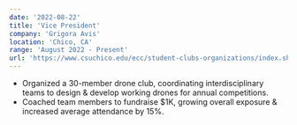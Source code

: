 ```yaml
---
date: '2022-08-22'
title: 'Vice President'
company: 'Grigora Avis'
location: 'Chico, CA'
range: 'August 2022 - Present'
url: 'https://www.csuchico.edu/ecc/student-clubs-organizations/index.shtml'
---
```


- Organized a 30-member drone club, coordinating interdisciplinary teams to design & develop working drones for annual competitions.
- Coached team members to fundraise $1K, growing overall exposure & increased average attendance by 15%.

